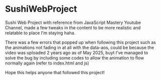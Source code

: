 # SushiWebProject
Sushi Web Project with reference from JavaScript Mastery Youtube Channel, made a few tweaks in the content to be 
more realistic and relatable to place I'm staying haha. 

There was a few errors that popped up when following this project such as the animations not fading in at all 
with the data-aos, could be because the video was uploaded 2 years ago as of May 2025, buyt I've managed to solve 
the bug by including some codes to allow the animation to flow normally again (refer to index.html and js)

Hope this helps anyone that followed this project! 
